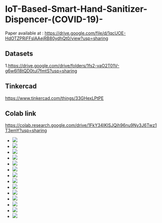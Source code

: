 # IoT-Based-Smart-Hand-Sanitizer-Dispencer-(COVID-19)-

Paper available at : https://drive.google.com/file/d/1qcUOE-HdOTZPRiFFslAAejRB80ydhQt0/view?usp=sharing
## Datasets 
1.https://drive.google.com/drive/folders/1fs2-vaO2T01V-g6w6l18tQD0tuI7fmtS?usp=sharing

## Tinkercad
https://www.tinkercad.com/things/33GHexLPtPE

## Colab link
https://colab.research.google.com/drive/1FkY34IKlSJQih96nu9Ny3J6Twz1T3emY?usp=sharing

- ![](Images/pic1.png)
- ![](Images/pic2.png)
- ![](Images/pic3.png)
- ![](Images/pic4.png)
- ![](Images/pic5.png)
- ![](Images/pic6.png)
- ![](Images/pic7.png)
- ![](Images/pic8.png)
- ![](Images/pic9.png)
- ![](Images/pic10.png)
- ![](Images/pic11.png)
- ![](Images/pic12.png)
- ![](Images/pic13.png)
- ![](Images/pic14.png)
